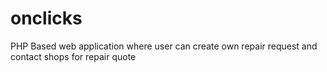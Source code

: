 # onclicks
PHP Based web application  where user can create own repair request and contact shops for repair quote
